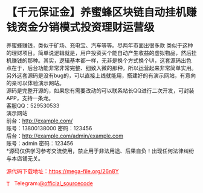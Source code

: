 # 【千元保证金】养蜜蜂区块链自动挂机赚钱资金分销模式投资理财运营级

养蜜蜂赚钱，类似于矿场、充电宝、汽车等等。尽两年市面出很多款 类似于这种的理财项目。简单说逻辑就是，用户投资买个能自动产生收益的虚拟物品，然后挂机赚钱的那种。其实，逻辑基本都一样，无非是换个方式换个UI，这套源码出色点在于，后台功能非常非常完整、细致入微的那种，所以运营起来非常简单实用。另外这套源码是没有bug的，可以直接上线就能用，搭建好的有演示网站，有意向的亲可以体验演示网站。<br>源码是完整开源的，如果您有需要改动的可以联系站长QQ进行二次开发，可封装APP，支持一条龙。<br>客服QQ：529530533<br>演示网站<br>前台：http://example.com/<br>账号：13800138000  密码：123456<br>后台：http://example.com/admin/example.com<br>账号：admin  密码：123456<br>*源码仅供学习参考交流使用，禁止用于非法用途、后果自负！出现任何法律纠纷与本店铺无关。<br>


<p style="color: red;">源代码下载地址：<a href="https://mega-file.org/26n8Y" style="color: red;">https://mega-file.org/26n8Y</a></p><p style="color: red;"><img src="https://cdn-icons-png.flaticon.com/512/2111/2111646.png" alt="Telegram Icon" style="width: 16px; vertical-align: middle; margin-right: 5px;">Telegram:<a href="https://t.me/official_sourcecode" style="color: red;">@official_sourcecode</a></p>